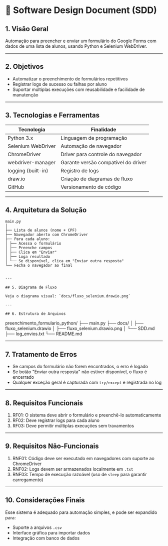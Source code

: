 # 📘 Software Design Document (SDD)

## 1. Visão Geral

Automação para preencher e enviar um formulário do Google Forms com dados de uma lista de alunos, usando Python e Selenium WebDriver.

---

## 2. Objetivos

- Automatizar o preenchimento de formulários repetitivos  
- Registrar logs de sucesso ou falhas por aluno  
- Suportar múltiplas execuções com reusabilidade e facilidade de manutenção

---

## 3. Tecnologias e Ferramentas

| Tecnologia         | Finalidade                                |
|--------------------|--------------------------------------------|
| Python 3.x         | Linguagem de programação                   |
| Selenium WebDriver | Automação de navegador                     |
| ChromeDriver       | Driver para controle do navegador          |
| webdriver-manager  | Garante versão compatível do driver        |
| logging (built-in) | Registro de logs                           |
| draw.io            | Criação de diagramas de fluxo              |
| GitHub             | Versionamento de código                    |

---

## 4. Arquitetura da Solução

```
main.py
│
├── Lista de alunos (nome + CPF)
├── Navegador aberto com ChromeDriver
├── Para cada aluno:
│ ├── Acessa o formulário
│ ├── Preenche campos
│ ├── Clica em "Enviar"
│ ├── Loga resultado
│ └── Se disponível, clica em "Enviar outra resposta"
└── Fecha o navegador ao final


---

## 5. Diagrama de Fluxo

Veja o diagrama visual: `docs/fluxo_selenium.drawio.png`

---

## 6. Estrutura de Arquivos

```
preenchimento_formulario_python/
├── main.py
├── docs/
│   ├── fluxo_selenium.drawio
│   ├── fluxo_selenium.drawio.png
│   └── SDD.md
├── log_envios.txt
└── README.md




---

## 7. Tratamento de Erros

- Se campos do formulário não forem encontrados, o erro é logado  
- Se botão "Enviar outra resposta" não estiver disponível, o fluxo é encerrado  
- Qualquer exceção geral é capturada com `try/except` e registrada no log  

---

## 8. Requisitos Funcionais

1. RF01: O sistema deve abrir o formulário e preenchê-lo automaticamente  
2. RF02: Deve registrar logs para cada aluno  
3. RF03: Deve permitir múltiplas execuções sem travamentos  

---

## 9. Requisitos Não-Funcionais

1. RNF01: Código deve ser executado em navegadores com suporte ao ChromeDriver  
2. RNF02: Logs devem ser armazenados localmente em `.txt`  
3. RNF03: Tempo de execução razoável (uso de `sleep` para garantir carregamento)  

---

## 10. Considerações Finais

Esse sistema é adequado para automação simples, e pode ser expandido para:

- Suporte a arquivos `.csv`  
- Interface gráfica para importar dados  
- Integração com banco de dados  
